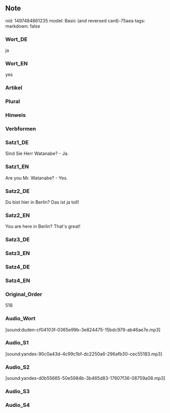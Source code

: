 ## Note
nid: 1497484861235
model: Basic (and reversed card)-75aea
tags: 
markdown: false

### Wort_DE
ja

### Wort_EN
yes

### Artikel


### Plural


### Hinweis


### Verbformen


### Satz1_DE
Sind Sie Herr Watanabe? - Ja.

### Satz1_EN
Are you Mr. Watanabe? - Yes.

### Satz2_DE
Du bist hier in Berlin? Das ist ja toll!

### Satz2_EN
You are here in Berlin? That's great!

### Satz3_DE


### Satz3_EN


### Satz4_DE


### Satz4_EN


### Original_Order
518

### Audio_Wort
[sound:duden-cf04103f-0365e99b-3e824475-15bdc979-ab46ae7e.mp3]

### Audio_S1
[sound:yandex-90c0a43d-4c99c1bf-dc2250a6-296afb30-cec55183.mp3]

### Audio_S2
[sound:yandex-d0b55665-50e5984b-3b465d83-17607f36-08759a08.mp3]

### Audio_S3


### Audio_S4

